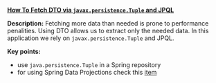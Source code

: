**[How To Fetch DTO via `javax.persistence.Tuple` and JPQL](https://github.com/andreipall/Spring-Boot-JPA/tree/master/HibernateSpringBootDtoTupleAndJpql)**

**Description:** Fetching more data than needed is prone to performance penalities. Using DTO allows us to extract only the needed data. In this application we rely on `javax.persistence.Tuple` and JPQL.

**Key points:**
- use `java.persistence.Tuple` in a Spring repository
- for using Spring Data Projections check this [item](https://github.com/andreipall/Spring-Boot-JPA/tree/master/HibernateSpringBootDtoViaProjections) 
